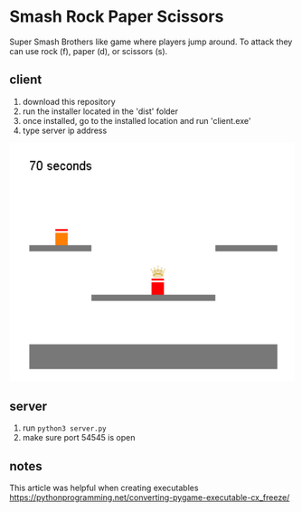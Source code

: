 # Smash Rock Paper Scissors

Super Smash Brothers like game where players jump around. To attack they can use rock (f), paper (d), or scissors (s).

## client
1) download this repository
2) run the installer located in the 'dist' folder
3) once installed, go to the installed location and run 'client.exe'
4) type server ip address

![Image](picture.PNG)

## server
1) run `python3 server.py`
2) make sure port 54545 is open

## notes
This article was helpful when creating executables https://pythonprogramming.net/converting-pygame-executable-cx_freeze/
